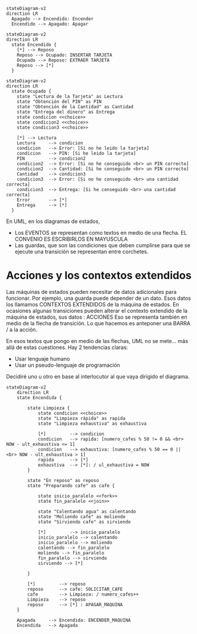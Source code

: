 

```mermaid
stateDiagram-v2
direction LR
  Apagado --> Encendido: Encender
  Encendido --> Apagado: Apagar
```


```mermaid
stateDiagram-v2
direction LR
  state Encendido {
    [*] --> Reposo
    Reposo --> Ocupado: INSERTAR TARJETA
    Ocupado --> Reposo: EXTRAER TARJETA
    Reposo --> [*]
  }
```

```mermaid
stateDiagram-v2
direction LR
  state Ocupado {
    state "Lectura de la Tarjeta" as Lectura
    state "Obtención del PIN" as PIN
    state "Obtención de la Cantidad" as Cantidad
    state "Entrega del dinero" as Entrega
    state condicion <<choice>>
    state condicion2 <<choice>>
    state condicion3 <<choice>>

    [*] --> Lectura
    Lectura     --> condicion
    condicion   --> Error: [Si no he leido la tarjeta]
    condicion   --> PIN: [Si he leido la tarjeta]
    PIN         --> condicion2
    condicion2  --> Error: [Si no he conseguido <br> un PIN correcto]
    condicion2  --> Cantidad: [Si he conseguido <br> un PIN correcto]
    Cantidad    --> condicion3
    condicion3  --> Error: [Si no he conseguido <br> una cantidad correcta]
    condicion3  --> Entrega: [Si he conseguido <br> una cantidad correcta]
    Error       --> [*]
    Entrega     --> [*]
  }
```

En UML, en los diagramas de estados, 
- Los EVENTOS se representan como textos en medio de una flecha.
  EL CONVENIO ES ESCRIBIRLOS EN MAYUSCULA  
- Las guardas, que son las condiciones que deben cumplirse para que se ejecute una transición se representan entre corchetes.


# Acciones y los contextos extendidos

Las máquinas de estados pueden necesitar de datos adicionales para funcionar. 
Por ejemplo, una guarda puede depender de un dato.
Esos datos los llamamos CONTEXTOS EXTENDIDOS de la máquina de estados.
En ocasiones algunas transiciones pueden alterar el contexto extendido de la máquina de estados, sus datos : ACCIONES
Eso se representa también en medio de la flecha de transición. Lo que hacemos es anteponer una BARRA / a la acción.

En esos textos que pongo en medio de las flechas, UML no se mete... más allá de estas cuestiones.
Hay 2 tendencias claras:
- Usar lenguaje humano
- Usar un pseudo-lenguaje de programación

Decidiré uno u otro en base al interlocutor al que vaya dirigido el diagrama.


```mermaid
stateDiagram-v2
    direction LR
    state Encendida {

        state Limpieza {
            state condicion <<choice>>
            state "Limpieza rápida" as rapida
            state "Limpieza exhaustiva" as exhaustiva

            [*]         --> condicion
            condicion   --> rapida: [numero_cafes % 50 != 0 && <br> NOW - ult_exhaustiva <= 1]
            condicion   --> exhaustiva: [numero_cafes % 50 == 0 || <br> NOW - ult_exhaustiva > 1]
            rapida      --> [*]
            exhaustiva  --> [*]: / ul_exhaustiva = NOW
        }

        state "En reposo" as reposo
        state "Preparando cafe" as cafe {

            state inicio_paralelo <<fork>>
            state fin_paralelo <<join>>

            state "Calentando agua" as calentando
            state "Moliendo cafe" as moliendo
            state "Sirviendo cafe" as sirviendo

            [*]         --> inicio_paralelo
            inicio_paralelo --> calentando
            inicio_paralelo --> moliendo
            calentando --> fin_paralelo
            moliendo --> fin_paralelo
            fin_paralelo --> sirviendo
            sirviendo --> [*]

        }
        
        [*]         --> reposo
        reposo      --> cafe: SOLICITAR_CAFE
        cafe        --> Limpieza: / numero_cafes++
        Limpieza    --> reposo
        reposo      --> [*] : APAGAR_MAQUINA
    }

    Apagada     --> Encendida: ENCENDER_MAQUINA
    Encendida   --> Apagada
```
